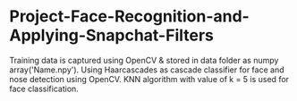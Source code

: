# Project-Face-Recognition-and-Applying-Snapchat-Filters
Training data is captured using OpenCV & stored in data folder as numpy array('Name.npy').
Using Haarcascades as cascade classifier for face and nose detection using OpenCV.
KNN algorithm with value of k = 5 is used for face classification.
